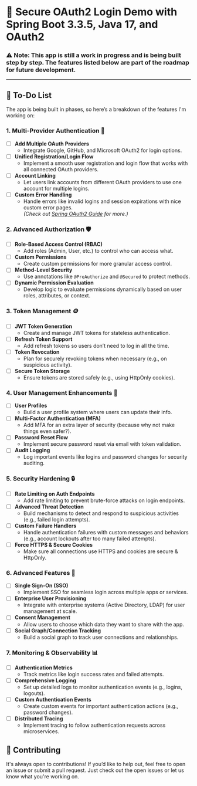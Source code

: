 # 🚀 Secure OAuth2 Login Demo with Spring Boot 3.3.5, Java 17, and OAuth2 

### ⚠️ **Note**: This app is **still a work in progress** and is being built step by step. The features listed below are part of the roadmap for future development. 

---

## 📝 To-Do List

The app is being built in phases, so here’s a breakdown of the features I'm working on:

### 1. **Multi-Provider Authentication** 🔑
- [ ] **Add Multiple OAuth Providers**  
  - Integrate Google, GitHub, and Microsoft OAuth2 for login options.
- [ ] **Unified Registration/Login Flow**  
  - Implement a smooth user registration and login flow that works with all connected OAuth providers.
- [ ] **Account Linking**  
  - Let users link accounts from different OAuth providers to use one account for multiple logins.
- [ ] **Custom Error Handling**  
  - Handle errors like invalid logins and session expirations with nice custom error pages.  
  *(Check out [Spring OAuth2 Guide](https://spring.io/guides/tutorials/spring-boot-oauth2) for more.)*

### 2. **Advanced Authorization** 🛡️
- [ ] **Role-Based Access Control (RBAC)**  
  - Add roles (Admin, User, etc.) to control who can access what.
- [ ] **Custom Permissions**  
  - Create custom permissions for more granular access control.
- [ ] **Method-Level Security**  
  - Use annotations like `@PreAuthorize` and `@Secured` to protect methods.
- [ ] **Dynamic Permission Evaluation**  
  - Develop logic to evaluate permissions dynamically based on user roles, attributes, or context.

### 3. **Token Management** 🪙
- [ ] **JWT Token Generation**  
  - Create and manage JWT tokens for stateless authentication.
- [ ] **Refresh Token Support**  
  - Add refresh tokens so users don’t need to log in all the time.
- [ ] **Token Revocation**  
  - Plan for securely revoking tokens when necessary (e.g., on suspicious activity).
- [ ] **Secure Token Storage**  
  - Ensure tokens are stored safely (e.g., using HttpOnly cookies).

### 4. **User Management Enhancements** 👤
- [ ] **User Profiles**  
  - Build a user profile system where users can update their info.
- [ ] **Multi-Factor Authentication (MFA)**  
  - Add MFA for an extra layer of security (because why not make things even safer?).
- [ ] **Password Reset Flow**  
  - Implement secure password reset via email with token validation.
- [ ] **Audit Logging**  
  - Log important events like logins and password changes for security auditing.

### 5. **Security Hardening** 🔒
- [ ] **Rate Limiting on Auth Endpoints**  
  - Add rate limiting to prevent brute-force attacks on login endpoints.
- [ ] **Advanced Threat Detection**  
  - Build mechanisms to detect and respond to suspicious activities (e.g., failed login attempts).
- [ ] **Custom Failure Handlers**  
  - Handle authentication failures with custom messages and behaviors (e.g., account lockouts after too many failed attempts).
- [ ] **Force HTTPS & Secure Cookies**  
  - Make sure all connections use HTTPS and cookies are secure & HttpOnly.

### 6. **Advanced Features** 🌟
- [ ] **Single Sign-On (SSO)**  
  - Implement SSO for seamless login across multiple apps or services.
- [ ] **Enterprise User Provisioning**  
  - Integrate with enterprise systems (Active Directory, LDAP) for user management at scale.
- [ ] **Consent Management**  
  - Allow users to choose which data they want to share with the app.
- [ ] **Social Graph/Connection Tracking**  
  - Build a social graph to track user connections and relationships.

### 7. **Monitoring & Observability** 📊
- [ ] **Authentication Metrics**  
  - Track metrics like login success rates and failed attempts.
- [ ] **Comprehensive Logging**  
  - Set up detailed logs to monitor authentication events (e.g., logins, logouts).
- [ ] **Custom Authentication Events**  
  - Create custom events for important authentication actions (e.g., password changes).
- [ ] **Distributed Tracing**  
  - Implement tracing to follow authentication requests across microservices.


## 🤝 Contributing

It's always open to contributions! If you’d like to help out, feel free to open an issue or submit a pull request. Just check out the open issues or let us know what you're working on.

